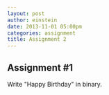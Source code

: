 ```yaml
---
layout: post
author: einstein
date: 2013-11-01 05:00pm
categories: assignment
title: Assignment 2
---
```


## Assignment #1

Write "Happy Birthday" in binary.
